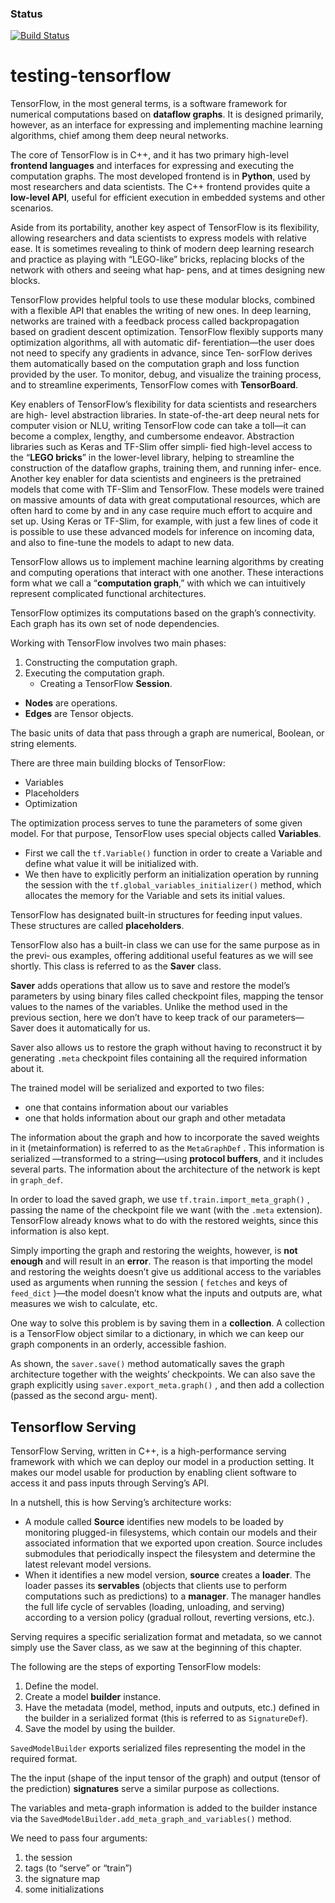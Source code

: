 ### Status
[![Build Status](https://travis-ci.org/jpohanka/testing-tensorflow.svg?branch=master)](https://travis-ci.org/jpohanka/testing-tensorflow)

# testing-tensorflow

TensorFlow, in the most general terms, is a software framework for numerical computations based on **dataflow graphs**. It is designed primarily, however, as an interface
for expressing and implementing machine learning algorithms, chief among them
deep neural networks.

The core of TensorFlow is in C++, and it has two primary high-level **frontend languages** and interfaces for expressing and executing the computation graphs. The most
developed frontend is in **Python**, used by most researchers and data scientists. The
C++ frontend provides quite a **low-level API**, useful for efficient execution in embedded systems and other scenarios.

Aside from its portability, another key aspect of TensorFlow is its flexibility, allowing
researchers and data scientists to express models with relative ease. It is sometimes
revealing to think of modern deep learning research and practice as playing with
“LEGO-like” bricks, replacing blocks of the network with others and seeing what hap‐
pens, and at times designing new blocks.

TensorFlow provides helpful tools to use these modular blocks, combined with a flexible
API that enables the writing of new ones. In deep learning, networks are trained with
a feedback process called backpropagation based on gradient descent optimization.
TensorFlow flexibly supports many optimization algorithms, all with automatic dif‐
ferentiation—the user does not need to specify any gradients in advance, since Ten‐
sorFlow derives them automatically based on the computation graph and loss
function provided by the user. To monitor, debug, and visualize the training process,
and to streamline experiments, TensorFlow comes with **TensorBoard**.

Key enablers of TensorFlow’s flexibility for data scientists and researchers are high-
level abstraction libraries. In state-of-the-art deep neural nets for computer vision or
NLU, writing TensorFlow code can take a toll—it can become a complex, lengthy, and
cumbersome endeavor. Abstraction libraries such as Keras and TF-Slim offer simpli‐
fied high-level access to the “**LEGO bricks**” in the lower-level library, helping to
streamline the construction of the dataflow graphs, training them, and running infer‐
ence. Another key enabler for data scientists and engineers is the pretrained models
that come with TF-Slim and TensorFlow. These models were trained on massive
amounts of data with great computational resources, which are often hard to come by
and in any case require much effort to acquire and set up. Using Keras or TF-Slim, for
example, with just a few lines of code it is possible to use these advanced models for
inference on incoming data, and also to fine-tune the models to adapt to new data.

TensorFlow allows us to implement machine learning algorithms by creating and
computing operations that interact with one another. These interactions form what
we call a “**computation graph**,” with which we can intuitively represent complicated
functional architectures.

TensorFlow optimizes its computations based on the graph’s connectivity. Each graph
has its own set of node dependencies.

Working with TensorFlow involves two main phases: 

1. Constructing the computation graph.
2. Executing the computation graph.
    * Creating a TensorFlow **Session**.


* **Nodes** are operations.
* **Edges** are Tensor objects.

The basic units of data that pass through a graph are numerical, Boolean, or string
elements.

There are three main building blocks of TensorFlow:

* Variables
* Placeholders
* Optimization

The optimization process serves to tune the parameters of some given model. For
that purpose, TensorFlow uses special objects called **Variables**.

* First we call the `tf.Variable()` function in order to create a Variable and define what value it will be initialized with.
* We then have to explicitly perform an initialization operation by running the session with the `tf.global_variables_initializer()` method, which allocates the memory for the
Variable and sets its initial values.

TensorFlow has designated built-in structures for feeding input values. These structures are called **placeholders**.

TensorFlow also has a built-in class we can use for the same purpose as in the previ‐
ous examples, offering additional useful features as we will see shortly. This class is
referred to as the **Saver** class.

**Saver** adds operations that allow us to save and restore the model’s parameters by
using binary files called checkpoint files, mapping the tensor values to the names of
the variables. Unlike the method used in the previous section, here we don’t have to
keep track of our parameters— Saver does it automatically for us.

Saver also allows us to restore the graph without having to reconstruct it by 
generating `.meta` checkpoint files containing all the required information about it.

The trained model will be serialized and exported to two files:

* one that contains information about our variables
* one that holds information about our graph and other metadata

The information about the graph and how to incorporate the saved weights in it
(metainformation) is referred to as the `MetaGraphDef` . This information is serialized
—transformed to a string—using **protocol buffers**, and it includes several parts. 
The information about the architecture of the network is kept in `graph_def`.

In order to load the saved graph, we use `tf.train.import_meta_graph()` , passing
the name of the checkpoint file we want (with the `.meta` extension). TensorFlow
already knows what to do with the restored weights, since this information is also
kept.

Simply importing the graph and restoring the weights, however, is **not enough** and
will result in an **error**. The reason is that importing the model and restoring the
weights doesn’t give us additional access to the variables used as arguments when
running the session ( `fetches` and keys of `feed_dict` )—the model doesn’t know what
the inputs and outputs are, what measures we wish to calculate, etc.

One way to solve this problem is by saving them in a **collection**. A collection is a TensorFlow object similar to a dictionary, in which we can keep our graph components
in an orderly, accessible fashion.

As shown, the `saver.save()` method automatically saves the graph architecture
together with the weights’ checkpoints. We can also save the graph explicitly using
`saver.export_meta.graph()` , and then add a collection (passed as the second argu‐
ment).

## Tensorflow Serving

TensorFlow Serving, written in C++, is a high-performance serving framework with
which we can deploy our model in a production setting. It makes our model usable
for production by enabling client software to access it and pass inputs through Serving’s API.

In a nutshell, this is how Serving’s architecture works:

* A module called **Source** identifies new models to be loaded by monitoring
plugged-in filesystems, which contain our models and their associated information that we exported upon creation. Source includes submodules that periodically inspect the filesystem and determine the latest relevant model versions.
* When it identifies a new model version, **source** creates a **loader**. The loader passes its **servables** (objects that clients use to perform computations such as predictions) to a **manager**. The manager handles the full life cycle of servables (loading, unloading, and serving) according to a version policy (gradual rollout, reverting versions, etc.).

Serving requires a specific serialization format and metadata, so we cannot simply use the Saver class, as we saw at the beginning of this chapter.

The following are the steps of exporting TensorFlow models:

1. Define the model.
2. Create a model **builder** instance.
3. Have the metadata (model, method, inputs and outputs, etc.) defined in the
builder in a serialized format (this is referred to as `SignatureDef`).
4. Save the model by using the builder.

`SavedModelBuilder` exports serialized files representing the model in the required format.

The the input (shape of the input tensor of the graph) and output
(tensor of the prediction) **signatures** serve a similar purpose as collections.

The variables and meta-graph information is added to the builder instance via the `SavedModelBuilder.add_meta_graph_and_variables()` method.

We need to pass four arguments: 

1. the session
2. tags (to “serve” or “train”)
3. the signature map
4. some initializations

